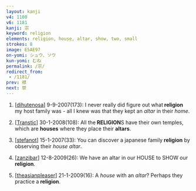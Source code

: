 ```yaml
---
layout: kanji
v4: 1100
v6: 1181
kanji: 宗
keyword: religion
elements: religion, house, altar, show, two, small
strokes: 8
image: E5AE97
on-yomi: シュウ、ソウ
kun-yomi: むね
permalink: /宗/
redirect_from:
 - /1181/
prev: 襟
next: 崇
---
```


1) [<a href="http://kanji.koohii.com/profile/dihutenosa">dihutenosa</a>] 9-9-2007(173): I never really did figure out what<strong> religion</strong> my host family was - all I knew was that they kept an <em>altar</em> in their <em>home</em>.

2) [<a href="http://kanji.koohii.com/profile/Transtic">Transtic</a>] 30-1-2008(108): All the<strong> RELIGION</strong>S have their own temples, which are <strong>houses</strong> where they place their <strong>altars</strong>.

3) [<a href="http://kanji.koohii.com/profile/stefanot">stefanot</a>] 15-1-2007(33): You can discover a japanese family<strong> religion</strong> by observing their <em>house altar</em>.

4) [<a href="http://kanji.koohii.com/profile/zanzibar">zanzibar</a>] 12-8-2009(26): We have an altar in our HOUSE to SHOW our<strong> religion</strong>.

5) [<a href="http://kanji.koohii.com/profile/theasianpleaser">theasianpleaser</a>] 21-1-2009(16): A <em>house</em> with an <em>altar</em>? Perhaps they practice a<strong> religion</strong>.

